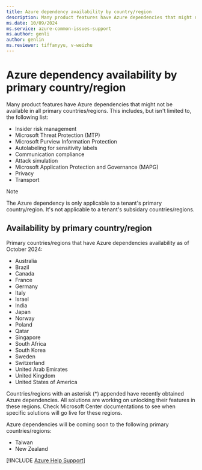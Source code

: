 ```yaml
---
title: Azure dependency availability by country/region
description: Many product features have Azure dependencies that might not be available in all countries/regions.
ms.date: 10/09/2024
ms.service: azure-common-issues-support
ms.author: genli
author: genlin
ms.reviewer: tiffanyyu, v-weizhu
---
```


# Azure dependency availability by primary country/region

Many product features have Azure dependencies that might not be available in all primary countries/regions. This includes, but isn't limited to, the following list:

- Insider risk management
- Microsoft Threat Protection (MTP)
- Microsoft Purview Information Protection
- Autolabeling for sensitivity labels
- Communication compliance
- Attack simulation
- Microsoft Application Protection and Governance (MAPG)
- Privacy
- Transport

> [!NOTE]
> The Azure dependency is only applicable to a tenant's primary country/region. It's not applicable to a tenant's subsidary countries/regions. 

## Availability by primary country/region

Primary countries/regions that have Azure dependencies availability as of October 2024:

- Australia
- Brazil
- Canada
- France
- Germany
- Italy
- Israel
- India
- Japan
- Norway
- Poland
- Qatar
- Singapore
- South Africa
- South Korea
- Sweden
- Switzerland
- United Arab Emirates
- United Kingdom
- United States of America

Countries/regions with an asterisk (\*) appended have recently obtained Azure dependencies. All solutions are working on unlocking their features in these regions. Check Microsoft Center documentations to see when specific solutions will go live for these regions.

Azure dependencies will be coming soon to the following primary countries/regions:
- Taiwan
- New Zealand

[!INCLUDE [Azure Help Support](../../includes/azure-help-support.md)]
